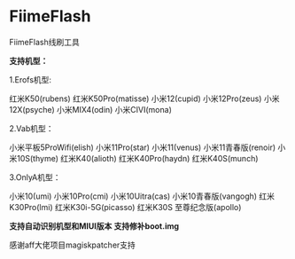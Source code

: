 # FiimeFlash

FiimeFlash线刷工具

**支持机型：**

1.Erofs机型:

红米K50(rubens) 红米K50Pro(matisse) 小米12(cupid) 小米12Pro(zeus)
小米12X(psyche) 小米MIX4(odin) 小米CIVI(mona)

2.Vab机型：

小米平板5ProWifi(elish) 小米11Pro(star) 小米11(venus) 小米11青春版(renoir)
小米10S(thyme) 红米K40(alioth) 红米K40Pro(haydn) 红米K40S(munch)

3.OnlyA机型：

小米10(umi) 小米10Pro(cmi) 小米10Uitra(cas) 小米10青春版(vangogh)
红米K30Pro(lmi) 红米K30i-5G(picasso) 红米K30S 至尊纪念版(apollo)

**支持自动识别机型和MIUI版本**
**支持修补boot.img**

感谢aff大佬项目magiskpatcher支持
